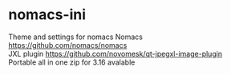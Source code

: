 # nomacs-ini
Theme and settings for nomacs 
Nomacs https://github.com/nomacs/nomacs <br>
JXL plugin https://github.com/novomesk/qt-jpegxl-image-plugin<br>
Portable all in one zip for 3.16 avalable
